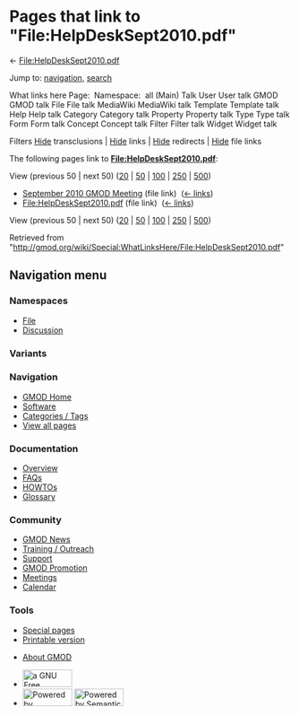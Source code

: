 <div id="mw-page-base" class="noprint">

</div>

<div id="mw-head-base" class="noprint">

</div>

<div id="content" class="mw-body" role="main">

<span id="top"></span>

<div id="mw-js-message" style="display:none;">

</div>



# <span dir="auto">Pages that link to "File:HelpDeskSept2010.pdf"</span>

<div id="bodyContent">

<div id="contentSub">

←
[File:HelpDeskSept2010.pdf](/wiki/File:HelpDeskSept2010.pdf "File:HelpDeskSept2010.pdf")

</div>

<div id="jump-to-nav" class="mw-jump">

Jump to: [navigation](#mw-navigation), [search](#p-search)

</div>

<div id="mw-content-text">

What links here Page:  Namespace:  all (Main) Talk User User talk GMOD
GMOD talk File File talk MediaWiki MediaWiki talk Template Template talk
Help Help talk Category Category talk Property Property talk Type Type
talk Form Form talk Concept Concept talk Filter Filter talk Widget
Widget talk

Filters
[Hide](/mediawiki/index.php?title=Special:WhatLinksHere/File:HelpDeskSept2010.pdf&hidetrans=1 "Special:WhatLinksHere/File:HelpDeskSept2010.pdf")
transclusions \|
[Hide](/mediawiki/index.php?title=Special:WhatLinksHere/File:HelpDeskSept2010.pdf&hidelinks=1 "Special:WhatLinksHere/File:HelpDeskSept2010.pdf")
links \|
[Hide](/mediawiki/index.php?title=Special:WhatLinksHere/File:HelpDeskSept2010.pdf&hideredirs=1 "Special:WhatLinksHere/File:HelpDeskSept2010.pdf")
redirects \|
[Hide](/mediawiki/index.php?title=Special:WhatLinksHere/File:HelpDeskSept2010.pdf&hideimages=1 "Special:WhatLinksHere/File:HelpDeskSept2010.pdf")
file links

The following pages link to
**[File:HelpDeskSept2010.pdf](/wiki/File:HelpDeskSept2010.pdf "File:HelpDeskSept2010.pdf")**:

View (previous 50 \| next 50)
([20](/mediawiki/index.php?title=Special:WhatLinksHere/File:HelpDeskSept2010.pdf&limit=20 "Special:WhatLinksHere/File:HelpDeskSept2010.pdf")
\|
[50](/mediawiki/index.php?title=Special:WhatLinksHere/File:HelpDeskSept2010.pdf&limit=50 "Special:WhatLinksHere/File:HelpDeskSept2010.pdf")
\|
[100](/mediawiki/index.php?title=Special:WhatLinksHere/File:HelpDeskSept2010.pdf&limit=100 "Special:WhatLinksHere/File:HelpDeskSept2010.pdf")
\|
[250](/mediawiki/index.php?title=Special:WhatLinksHere/File:HelpDeskSept2010.pdf&limit=250 "Special:WhatLinksHere/File:HelpDeskSept2010.pdf")
\|
[500](/mediawiki/index.php?title=Special:WhatLinksHere/File:HelpDeskSept2010.pdf&limit=500 "Special:WhatLinksHere/File:HelpDeskSept2010.pdf"))

- [September 2010 GMOD
  Meeting](/wiki/September_2010_GMOD_Meeting "September 2010 GMOD Meeting")
  (file link) ‎ <span class="mw-whatlinkshere-tools">([←
  links](/mediawiki/index.php?title=Special:WhatLinksHere&target=September+2010+GMOD+Meeting "Special:WhatLinksHere"))</span>
- [File:HelpDeskSept2010.pdf](/wiki/File:HelpDeskSept2010.pdf "File:HelpDeskSept2010.pdf")
  (file link) ‎ <span class="mw-whatlinkshere-tools">([←
  links](/mediawiki/index.php?title=Special:WhatLinksHere&target=File%3AHelpDeskSept2010.pdf "Special:WhatLinksHere"))</span>

View (previous 50 \| next 50)
([20](/mediawiki/index.php?title=Special:WhatLinksHere/File:HelpDeskSept2010.pdf&limit=20 "Special:WhatLinksHere/File:HelpDeskSept2010.pdf")
\|
[50](/mediawiki/index.php?title=Special:WhatLinksHere/File:HelpDeskSept2010.pdf&limit=50 "Special:WhatLinksHere/File:HelpDeskSept2010.pdf")
\|
[100](/mediawiki/index.php?title=Special:WhatLinksHere/File:HelpDeskSept2010.pdf&limit=100 "Special:WhatLinksHere/File:HelpDeskSept2010.pdf")
\|
[250](/mediawiki/index.php?title=Special:WhatLinksHere/File:HelpDeskSept2010.pdf&limit=250 "Special:WhatLinksHere/File:HelpDeskSept2010.pdf")
\|
[500](/mediawiki/index.php?title=Special:WhatLinksHere/File:HelpDeskSept2010.pdf&limit=500 "Special:WhatLinksHere/File:HelpDeskSept2010.pdf"))

</div>

<div class="printfooter">

Retrieved from
"<http://gmod.org/wiki/Special:WhatLinksHere/File:HelpDeskSept2010.pdf>"

</div>

<div id="catlinks" class="catlinks catlinks-allhidden">

</div>

<div class="visualClear">

</div>

</div>

</div>

<div id="mw-navigation">

## Navigation menu

<div id="mw-head">



<div id="left-navigation">

<div id="p-namespaces" class="vectorTabs" role="navigation"
aria-labelledby="p-namespaces-label">

### Namespaces

- <span id="ca-nstab-image"><a href="/wiki/File:HelpDeskSept2010.pdf" accesskey="c"
  title="View the file page [c]">File</a></span>
- <span id="ca-talk"><a
  href="/mediawiki/index.php?title=File_talk:HelpDeskSept2010.pdf&amp;action=edit&amp;redlink=1"
  accesskey="t"
  title="Discussion about the content page [t]">Discussion</a></span>

</div>

<div id="p-variants" class="vectorMenu emptyPortlet" role="navigation"
aria-labelledby="p-variants-label">

### 

### Variants[](#)

<div class="menu">

</div>

</div>

</div>

<div id="right-navigation">





</div>



</div>

</div>

</div>

<div id="mw-panel">

<div id="p-logo" role="banner">

<a href="/wiki/Main_Page"
style="background-image: url(http://gmod.org/images/GMOD-cogs.png);"
title="Visit the main page"></a>

</div>

<div id="p-Navigation" class="portal" role="navigation"
aria-labelledby="p-Navigation-label">

### Navigation

<div class="body">

- <span id="n-GMOD-Home">[GMOD Home](/wiki/Main_Page)</span>
- <span id="n-Software">[Software](/wiki/GMOD_Components)</span>
- <span id="n-Categories-.2F-Tags">[Categories /
  Tags](/wiki/Categories)</span>
- <span id="n-View-all-pages">[View all
  pages](/wiki/Special:AllPages)</span>

</div>

</div>

<div id="p-Documentation" class="portal" role="navigation"
aria-labelledby="p-Documentation-label">

### Documentation

<div class="body">

- <span id="n-Overview">[Overview](/wiki/Overview)</span>
- <span id="n-FAQs">[FAQs](/wiki/Category:FAQ)</span>
- <span id="n-HOWTOs">[HOWTOs](/wiki/Category:HOWTO)</span>
- <span id="n-Glossary">[Glossary](/wiki/Glossary)</span>

</div>

</div>

<div id="p-Community" class="portal" role="navigation"
aria-labelledby="p-Community-label">

### Community

<div class="body">

- <span id="n-GMOD-News">[GMOD News](/wiki/GMOD_News)</span>
- <span id="n-Training-.2F-Outreach">[Training /
  Outreach](/wiki/Training_and_Outreach)</span>
- <span id="n-Support">[Support](/wiki/Support)</span>
- <span id="n-GMOD-Promotion">[GMOD
  Promotion](/wiki/GMOD_Promotion)</span>
- <span id="n-Meetings">[Meetings](/wiki/Meetings)</span>
- <span id="n-Calendar">[Calendar](/wiki/Calendar)</span>

</div>

</div>

<div id="p-tb" class="portal" role="navigation"
aria-labelledby="p-tb-label">

### Tools

<div class="body">

- <span id="t-specialpages"><a href="/wiki/Special:SpecialPages" accesskey="q"
  title="A list of all special pages [q]">Special pages</a></span>
- <span id="t-print"><a
  href="/mediawiki/index.php?title=Special:WhatLinksHere/File:HelpDeskSept2010.pdf&amp;printable=yes"
  rel="alternate" accesskey="p"
  title="Printable version of this page [p]">Printable version</a></span>

</div>

</div>

</div>

</div>

<div id="footer" role="contentinfo">

- <span id="footer-places-about">[About
  GMOD](/wiki/GMOD:About "GMOD:About")</span>

<!-- -->

- <span id="footer-copyrightico">[<img src="http://www.gnu.org/graphics/gfdl-logo-small.png" width="88"
  height="31" alt="a GNU Free Documentation License" />](http://www.gnu.org/licenses/fdl-1.3.html)</span>
- <span id="footer-poweredbyico">[<img src="/mediawiki/skins/common/images/poweredby_mediawiki_88x31.png"
  width="88" height="31" alt="Powered by MediaWiki" />](//www.mediawiki.org/)
  [<img
  src="/mediawiki/extensions/SemanticMediaWiki/includes/../resources/images/smw_button.png"
  width="88" height="31" alt="Powered by Semantic MediaWiki" />](https://www.semantic-mediawiki.org/wiki/Semantic_MediaWiki)</span>

<div style="clear:both">

</div>

</div>
